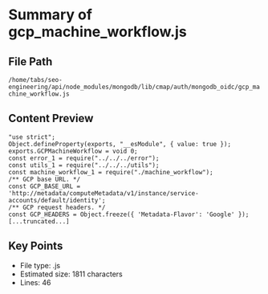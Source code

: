 # Summary of gcp_machine_workflow.js
  
## File Path
`/home/tabs/seo-engineering/api/node_modules/mongodb/lib/cmap/auth/mongodb_oidc/gcp_machine_workflow.js`

## Content Preview
```
"use strict";
Object.defineProperty(exports, "__esModule", { value: true });
exports.GCPMachineWorkflow = void 0;
const error_1 = require("../../../error");
const utils_1 = require("../../../utils");
const machine_workflow_1 = require("./machine_workflow");
/** GCP base URL. */
const GCP_BASE_URL = 'http://metadata/computeMetadata/v1/instance/service-accounts/default/identity';
/** GCP request headers. */
const GCP_HEADERS = Object.freeze({ 'Metadata-Flavor': 'Google' });
[...truncated...]
```

## Key Points
- File type: .js
- Estimated size: 1811 characters
- Lines: 46
